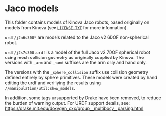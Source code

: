 # Jaco models

This folder contains models of Kinova Jaco robots, based originally on models
from Kinova (see [`LICENSE.TXT`](./LICENSE.TXT) for more information).

`urdf/j2n6s300*` are models related to the Jaco v2 6DOF non-spherical robot.

`urdf/j2s7s300.urdf` is a model of the full Jaco v2 7DOF spherical
robot using mesh collision geometry as originally supplied by Kinova.
The versions with `_arm` and `_hand` suffixes are the arm only and
hand only.

The versions with the `_sphere_collision` suffix use collision
geometry defined entirely by sphere primitives.  These models were
created by hand editing the urdf and verifiying the results using
`//manipulation/util:show_models`.

In addition, some tags unsupported by Drake have been removed, to reduce the
burden of warning output. For URDF support details, see:
https://drake.mit.edu/doxygen_cxx/group__multibody__parsing.html
